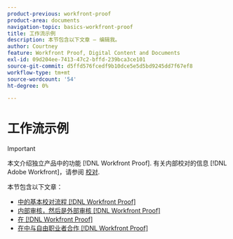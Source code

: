 ```yaml
---
product-previous: workfront-proof
product-area: documents
navigation-topic: basics-workfront-proof
title: 工作流示例
description: 本节包含以下文章 — 编辑我。
author: Courtney
feature: Workfront Proof, Digital Content and Documents
exl-id: 09d204ee-7413-47c2-bffd-239bca3ce101
source-git-commit: d5ffd576fcedf9b10dce5e5d5bd9245dd7f67ef8
workflow-type: tm+mt
source-wordcount: '54'
ht-degree: 0%

---
```


# 工作流示例

>[!IMPORTANT]
>
>本文介绍独立产品中的功能 [!DNL Workfront Proof]. 有关内部校对的信息 [!DNL Adobe Workfront]，请参阅 [校对](../../../review-and-approve-work/proofing/proofing.md).

本节包含以下文章：

* [中的基本校对流程 [!DNL Workfront Proof]](../../../workfront-proof/wp-getstarted/workflow-examples/basic-proof-process.md)
* [内部审核，然后是外部审核 [!DNL Workfront Proof]](../../../workfront-proof/wp-getstarted/workflow-examples/internal-external-review.md)
* [在 [!DNL Workfront Proof]](../../../workfront-proof/wp-getstarted/workflow-examples/work-designers-project-managers.md)
* [在中与自由职业者合作 [!DNL Workfront Proof]](../../../workfront-proof/wp-getstarted/workflow-examples/work-freelancers.md)
